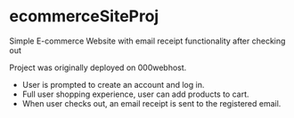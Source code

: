 # ecommerceSiteProj
Simple E-commerce Website with email receipt functionality after checking out

Project was originally deployed on 000webhost.
- User is prompted to create an account and log in.
- Full user shopping experience, user can add products to cart.
- When user checks out, an email receipt is sent to the registered email.
